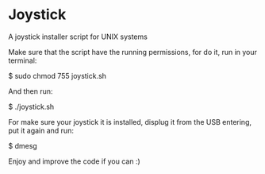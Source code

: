 # Joystick
A joystick installer script for UNIX systems

Make sure that the script have the running permissions, for do it, run in your terminal:

$ sudo chmod 755 joystick.sh

And then run:

$ ./joystick.sh

For make sure your joystick it is installed, displug it from the USB entering, put it again and run:

$ dmesg

Enjoy and improve the code if you can :)
